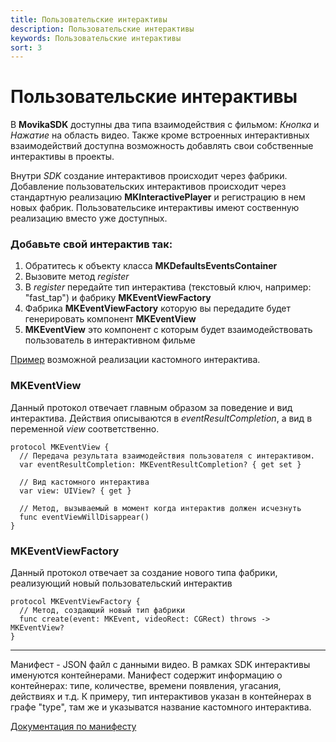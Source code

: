 ```yaml
---
title: Пользовательские интерактивы
description: Пользовательские интерактивы
keywords: Пользовательские интерактивы
sort: 3
---
```


# Пользовательские интерактивы

В **MovikaSDK** доступны два типа взаимодействия с фильмом: _Кнопка_ и _Нажатие_ на область видео. Также кроме встроенных интерактивных взаимодействий доступна возможность добавлять свои собственные интерактивы в проекты.

Внутри _SDK_ создание интерактивов происходит через фабрики. Добавление пользовательских интерактивов происходит через стандартную реализацию **MKInteractivePlayer** и регистрацию в нем новых фабрик. Пользовательсике интерактивы имеют соственную реализацию вместо уже доступных.

### Добавьте свой интерактив так:

1) Обратитесь к объекту класса **MKDefaultsEventsContainer**
2) Вызовите метод _register_
3) В _register_ передайте тип интерактива (текстовый ключ, например: "fast_tap") и фабрику **MKEventViewFactory**
4) Фабрика **MKEventViewFactory** которую вы передадите будет генерировать компонент **MKEventView**
5) **MKEventView** это компонент с которым будет взаимодействовать пользователь в интерактивном фильме

[Пример](https://github.com/movika/public.docs.movika.com/files/8569921/ViewController.txt) возможной реализации кастомного интерактива.

### MKEventView

Данный протокол отвечает главным образом за поведение и вид интерактива. Действия описываются в _eventResultCompletion_, а вид в переменной _view_ соответственно.
```
protocol MKEventView {
  // Передача результата взаимодействия пользователя с интерактивом.
  var eventResultCompletion: MKEventResultCompletion? { get set }
  
  // Вид кастомного интерактива
  var view: UIView? { get }

  // Метод, вызываемый в момент когда интерактив должен исчезнуть
  func eventViewWillDisappear()
}
``` 

### MKEventViewFactory

Данный протокол отвечает за создание нового типа фабрики, реализующий новый пользовательский интерактив
```
protocol MKEventViewFactory {
  // Метод, создающий новый тип фабрики
  func create(event: MKEvent, videoRect: CGRect) throws -> MKEventView?
}
```
___

Манифест - JSON файл с данными видео. В рамках SDK интерактивы именуются контейнерами. Манифест содержит информацию о контейнерах: типе, количестве, времени появления, угасания, действиях и т.д. К примеру, тип интерактивов указан в контейнерах в графе "type", там же и указыватся название кастомного интерактива. 

[Документация по манифесту](../../sdk/android/custom-interactives-ru.md) 

